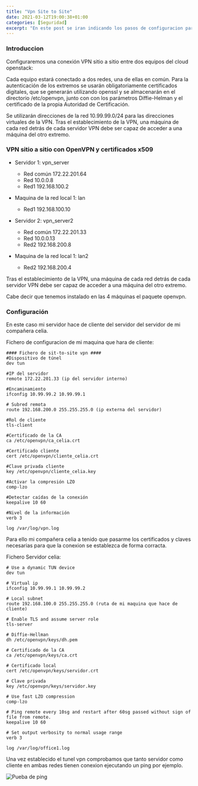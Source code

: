 ```yaml
---
title: "Vpn Site to Site"
date: 2021-03-12T19:00:38+01:00
categories: [Seguridad]
excerpt: "En este post se iran indicando los pasos de configuracion para poder crear una vpn site to site haciendo uso de un escenario virtual en openstack creado en posts anteriores."
---
```


### **Introduccion** ###

Configuraremos una conexión VPN sitio a sitio entre dos equipos del cloud openstack:

Cada equipo estará conectado a dos redes, una de ellas en común. Para la autenticación de los extremos se usarán obligatoriamente certificados digitales, que se generarán utilizando openssl y se almacenarán en el directorio /etc/openvpn, junto con con los parámetros Diffie-Helman y el certificado de la propia Autoridad de Certificación.

Se utilizarán direcciones de la red 10.99.99.0/24 para las direcciones virtuales de la VPN.
Tras el establecimiento de la VPN, una máquina de cada red detrás de cada servidor VPN debe ser capaz de acceder a una máquina del otro extremo.

### **VPN sitio a sitio con OpenVPN y certificados x509** ###

* Servidor 1: vpn_server

    * Red común 172.22.201.64
    * Red 10.0.0.8
    * Red1 192.168.100.2

* Maquina de la red local 1: lan

    * Red1 192.168.100.10

* Servidor 2: vpn_server2

    * Red común 172.22.201.33
    * Red 10.0.0.13
    * Red2 192.168.200.8

* Maquina de la red local 1: lan2

    * Red2 192.168.200.4

Tras el establecimiento de la VPN, una máquina de cada red detrás de cada servidor VPN debe ser capaz de acceder a una máquina del otro extremo.

Cabe decir que tenemos instalado en las 4 máquinas el paquete openvpn.

### **Configuración** ###

En este caso mi servidor hace de cliente del servidor del servidor de mi compañera celia.

Fichero de configuracion de mi maquina que hara de cliente:

~~~
#### Fichero de sit-to-site vpn ####
#Dispositivo de túnel
dev tun

#IP del servidor
remote 172.22.201.33 (ip del servidor interno)

#Encaminamiento
ifconfig 10.99.99.2 10.99.99.1

# Subred remota
route 192.168.200.0 255.255.255.0 (ip externa del servidor)

#Rol de cliente
tls-client

#Certificado de la CA
ca /etc/openvpn/ca_celia.crt

#Certificado cliente
cert /etc/openvpn/cliente_celia.crt

#Clave privada cliente
key /etc/openvpn/cliente_celia.key

#Activar la compresión LZO
comp-lzo

#Detectar caídas de la conexión
keepalive 10 60

#Nivel de la información
verb 3

log /var/log/vpn.log
~~~

Para ello mi compañera celia a tenido que pasarme los certificados y claves necesarias para que la conexion se establezca de forma corracta.

Fichero Servidor celia:

~~~
# Use a dynamic TUN device
dev tun

# Virtual ip
ifconfig 10.99.99.1 10.99.99.2

# Local subnet
route 192.168.100.0 255.255.255.0 (ruta de mi maquina que hace de cliente)

# Enable TLS and assume server role
tls-server

# Diffie-Hellman
dh /etc/openvpn/keys/dh.pem

# Certificado de la CA
ca /etc/openvpn/keys/ca.crt

# Certificado local
cert /etc/openvpn/keys/servidor.crt

# Clave privada 
key /etc/openvpn/keys/servidor.key

# Use fast LZO compression
comp-lzo

# Ping remote every 10sg and restart after 60sg passed without sign of file from remote.
keepalive 10 60

# Set output verbosity to normal usage range
verb 3

log /var/log/office1.log
~~~

Una vez establecido el tunel vpn comprobamos que tanto servidor como cliente en ambas redes tienen conexion ejecutando un ping por ejemplo.

![Pueba de ping](/site-to-site/Pueba_ping.jpeg)